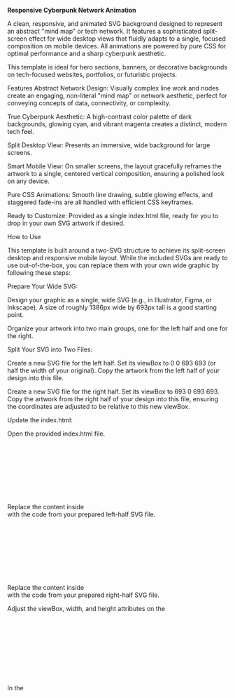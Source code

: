 **Responsive Cyberpunk Network Animation**

A clean, responsive, and animated SVG background designed to represent an abstract "mind map" or tech network. It features a sophisticated split-screen effect for wide desktop views that fluidly adapts to a single, focused composition on mobile devices. All animations are powered by pure CSS for optimal performance and a sharp cyberpunk aesthetic.

This template is ideal for hero sections, banners, or decorative backgrounds on tech-focused websites, portfolios, or futuristic projects.

Features
Abstract Network Design: Visually complex line work and nodes create an engaging, non-literal "mind map" or network aesthetic, perfect for conveying concepts of data, connectivity, or complexity.

True Cyberpunk Aesthetic: A high-contrast color palette of dark backgrounds, glowing cyan, and vibrant magenta creates a distinct, modern tech feel.

Split Desktop View: Presents an immersive, wide background for large screens.

Smart Mobile View: On smaller screens, the layout gracefully reframes the artwork to a single, centered vertical composition, ensuring a polished look on any device.

Pure CSS Animations: Smooth line drawing, subtle glowing effects, and staggered fade-ins are all handled with efficient CSS keyframes.

Ready to Customize: Provided as a single index.html file, ready for you to drop in your own SVG artwork if desired.

How to Use

This template is built around a two-SVG structure to achieve its split-screen desktop and responsive mobile layout. While the included SVGs are ready to use out-of-the-box, you can replace them with your own wide graphic by following these steps:

Prepare Your Wide SVG:

Design your graphic as a single, wide SVG (e.g., in Illustrator, Figma, or Inkscape). A size of roughly 1386px wide by 693px tall is a good starting point.

Organize your artwork into two main groups, one for the left half and one for the right.

Split Your SVG into Two Files:

Create a new SVG file for the left half. Set its viewBox to 0 0 693 693 (or half the width of your original). Copy the artwork from the left half of your design into this file.

Create a new SVG file for the right half. Set its viewBox to 693 0 693 693. Copy the artwork from the right half of your design into this file, ensuring the coordinates are adjusted to be relative to this new viewBox.

Update the index.html:

Open the provided index.html file.

Replace the content inside <svg class="left-svg">...</svg> with the code from your prepared left-half SVG file.

Replace the content inside <svg class="right-svg">...</svg> with the code from your prepared right-half SVG file.

Adjust the viewBox, width, and height attributes on the <svg> tags to match your artwork.
Customize Mobile View (Optional):

In the <style> block, find the @media screen and (max-width: 768px) query.

You may need to adjust the viewBox property for the .left-svg here to best frame your new graphic on smaller screens.
License

This project is open-source and available under the Apache License 2.0. You are free to use, modify, and distribute it for any purpose, including commercial projects.
